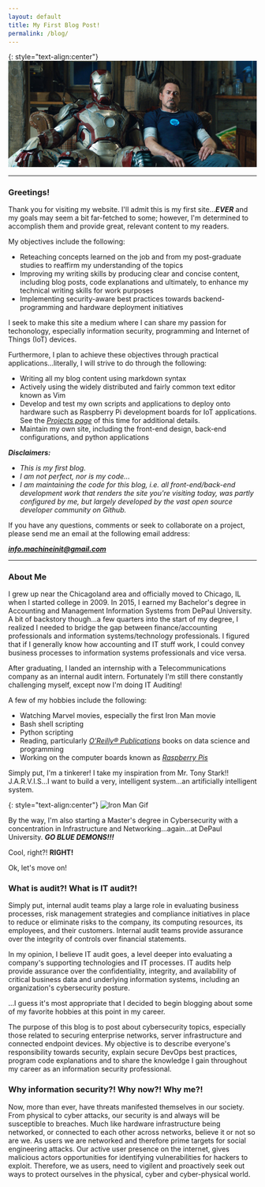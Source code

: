 ```yaml
---
layout: default
title: My First Blog Post! 
permalink: /blog/
---
```


{: style="text-align:center"}
![Iron Man Showroom](/images/Ironman_couch.jpg)

-----

### Greetings!

Thank you for visiting my website. I'll admit this is my first site...***EVER*** and my goals may seem a bit far-fetched to some; however, I'm determined to accomplish them and provide great, relevant content to my readers.

My objectives include the following:
+ Reteaching concepts learned on the job and from my post-graduate studies to reaffirm my understanding of the topics
+ Improving my writing skills by producing clear and concise content, including blog posts, code explanations and ultimately, to enhance my technical writing skills for work purposes
+ Implementing security-aware best practices towards backend-programming and hardware deployment initiatives

I seek to make this site a medium where I can share my passion for techonology, especially information security, programming and Internet of Things (IoT) devices.

Furthermore, I plan to achieve these objectives through practical applications...literally, I will strive to do through the following:
+ Writing all my blog content using markdown syntax
+ Actively using the widely distributed and fairly common text editor known as Vim
+ Develop and test my own scripts and applications to deploy onto hardware such as Raspberry Pi development boards for IoT applications. See the *[Projects page][Projects]* of this time for additional details.
+ Maintain my own site, including the front-end design, back-end configurations, and python applications 

***Disclaimers:***
- *This is my first blog.*
- *I am not perfect, nor is my code...*
- *I am maintaining the code for this blog, i.e. all front-end/back-end development work that renders the site you're visiting today, was partly configured by me, but largely developed by the vast open source developer community on Github.*

If you have any questions, comments or seek to collaborate on a project, please send me an email at the following email address:

***[info.machineinit@gmail.com](mailto:info.machineinit@gmail.com)***

-----

### About Me

I grew up near the Chicagoland area and officially moved to Chicago, IL when I started college in 2009. In 2015, I earned my Bachelor's degree in Accounting and Management Information Systems from DePaul University. A bit of backstory though...a few quarters into the start of my degree, I realized I needed to bridge the gap between finance/accounting professionals and information systems/technology professionals. I figured that if I generally know how accounting and IT stuff work, I could convey business processes to information systems professionals and vice versa. 

After graduating, I landed an internship with a Telecommunications company as an internal audit intern. Fortunately I'm still there constantly challenging myself, except now I'm doing IT Auditing!

A few of my hobbies include the following:
+ Watching Marvel movies, especially the first Iron Man movie
+ Bash shell scripting 
+ Python scripting
+ Reading, particularly *[O'Reilly&reg; Publications][oreilly]* books on data science and programming 
+ Working on the computer boards known as *[Raspberry Pis][RPi]*

Simply put, I'm a tinkerer! I take my inspiration from Mr. Tony Stark!! J.A.R.V.I.S...I want to build a very, intelligent system...an artificially intelligent system.

{: style="text-align:center"}
![Iron Man Gif](https://i.amz.mshcdn.com/1gGGz01Cq8ZNi5idElrO0IS31_0=/fit-in/1200x9600/http%3A%2F%2Fmashable.com%2Fwp-content%2Fuploads%2F2013%2F05%2F7.gif)
<!--![Iron Man Gif](/images/ironman_testfit.gif)-->

By the way, I'm also starting a Master's degree in Cybersecurity with a concentration in Infrastructure and Networking...again...at DePaul University.
***GO BLUE DEMONS!!!*** 

Cool, right?!
**RIGHT!**

Ok, let's move on!

### What is audit?! What is IT audit?! 
Simply put, internal audit teams play a large role in evaluating business processes, risk management strategies and compliance initiatives in place to reduce or eliminate risks to the company, its computing resources, its employees, and their customers. Internal audit teams provide assurance over the integrity of controls over financial statements. 

In my opinion, I believe IT audit goes, a level deeper into evaluating a company's supporting technologies and IT processes. IT audits help provide assurance over the confidentiality, integrity, and availability of critical business data and underlying information systems, including an organization's cybersecurity posture.

...I guess it's most appropriate that I decided to begin blogging about some of my favorite hobbies at this point in my career.

The purpose of this blog is to post about cybersecurity topics, especially those related to securing enterprise networks, server infrastructure 
and connected endpoint devices. My objective is to describe everyone's responsibility towards security, explain secure DevOps best practices, program code explanations and to share the knowledge I gain throughout my career as an information security professional.

### Why information security?! Why now?! Why me?!
Now, more than ever, have threats manifested themselves in our society. From physical to cyber attacks, our security is and always will be susceptible to breaches. Much like hardware infrastructure being networked, or connected to each other across networks, believe it or not so are we. As users we are networked and therefore prime targets for social engineering attacks. Our active user presence on the internet, gives malicious actors opportunities for identifying vulnerabilities for hackers to exploit. Therefore, we as users, need to vigilent and proactively seek out ways to protect ourselves in the physical, cyber and cyber-physical world.

[oreilly]: http://shop.oreilly.com/
[RPi]: https://www.raspberrypi.org/
[Projects]: https://mrmachine3.github.io/projects/
